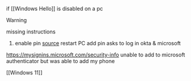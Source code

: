 if [[Windows Hello]] is disabled on a pc


> [!warning] 
> missing instructions

1. enable pin [source](https://superuser.com/questions/1113638/cant-enable-windows-hello-some-settings-are-managed-by-your-organization)
	restart PC
	add pin
	asks to log in okta & microsoft

https://mysignins.microsoft.com/security-info
unable to add to microsoft authenticator
but was able to add my phone

[[Windows 11]]